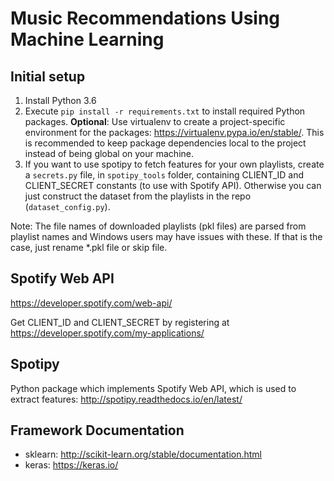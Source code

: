 # Music Recommendations Using Machine Learning

## Initial setup
1. Install Python 3.6
2. Execute `pip install -r requirements.txt` to install
required Python packages. **Optional**: Use virtualenv to create a project-specific environment for the packages: https://virtualenv.pypa.io/en/stable/.
This is recommended to keep package dependencies local to the project instead of being global on your machine.
3. If you want to use spotipy to fetch features for your own playlists,
create a `secrets.py` file, in `spotipy_tools` folder, containing CLIENT_ID and CLIENT_SECRET constants (to use with Spotify API).
Otherwise you can just construct the dataset from the playlists in the repo (`dataset_config.py`).

Note: The file names of downloaded playlists (pkl files) are parsed from playlist names and Windows users may have issues with these. If that is the case, just rename *.pkl file or skip file.

## Spotify Web API
https://developer.spotify.com/web-api/

Get CLIENT_ID and CLIENT_SECRET by registering at https://developer.spotify.com/my-applications/


## Spotipy
Python package which implements Spotify Web API,
which is used to extract features:
http://spotipy.readthedocs.io/en/latest/

## Framework Documentation
- sklearn: http://scikit-learn.org/stable/documentation.html
- keras: https://keras.io/

